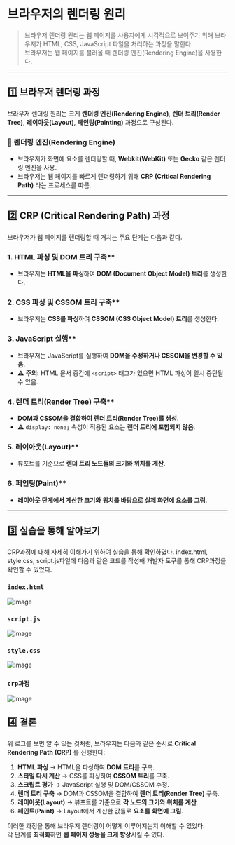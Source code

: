 # 브라우저의 렌더링 원리
> 브라우저 렌더링 원리는 웹 페이지를 사용자에게 시각적으로 보여주기 위해 브라우저가 HTML, CSS, JavaScript 파일을 처리하는 과정을 말한다.  
> 브라우저는 웹 페이지를 불러올 때 렌더링 엔진(Rendering Engine)을 사용한다.

---

## 1️⃣ 브라우저 렌더링 과정
브라우저 렌더링 원리는 크게 **렌더링 엔진(Rendering Engine)**, **렌더 트리(Render Tree)**, **레이아웃(Layout)**, **페인팅(Painting)** 과정으로 구성된다.

### **📌 렌더링 엔진(Rendering Engine)**
- 브라우저가 화면에 요소를 렌더링할 때, **Webkit(WebKit)** 또는 **Gecko** 같은 렌더링 엔진을 사용.
- 브라우저는 웹 페이지를 빠르게 렌더링하기 위해 **CRP (Critical Rendering Path)** 라는 프로세스를 따름.

---

## 2️⃣ CRP (Critical Rendering Path) 과정
브라우저가 웹 페이지를 렌더링할 때 거치는 주요 단계는 다음과 같다.

### 1. HTML 파싱 및 DOM 트리 구축**
- 브라우저는 **HTML을 파싱**하여 **DOM (Document Object Model) 트리**를 생성한다.

### 2. CSS 파싱 및 CSSOM 트리 구축**
- 브라우저는 **CSS를 파싱**하여 **CSSOM (CSS Object Model) 트리**를 생성한다.

### 3. JavaScript 실행**
- 브라우저는 JavaScript를 실행하여 **DOM을 수정하거나 CSSOM을 변경할 수 있음**.
- ⚠️ **주의:** HTML 문서 중간에 `<script>` 태그가 있으면 HTML 파싱이 일시 중단될 수 있음.

### 4. 렌더 트리(Render Tree) 구축**
- **DOM과 CSSOM을 결합하여 렌더 트리(Render Tree)를 생성**.
- ⚠️ `display: none;` 속성이 적용된 요소는 **렌더 트리에 포함되지 않음**.

### 5. 레이아웃(Layout)**
- 뷰포트를 기준으로 **렌더 트리 노드들의 크기와 위치를 계산**.

### 6. 페인팅(Paint)**
- **레이아웃 단계에서 계산한 크기와 위치를 바탕으로 실제 화면에 요소를 그림**.

---

## 3️⃣ 실습을 통해 알아보기
CRP과정에 대해 자세히 이해가기 위하여 실습을 통해 확인하였다.
index.html, style.css, script.js파일에 다음과 같은 코드를 작성해 개발자 도구를 통해 CRP과정을 확인할 수 있었다.

### **`index.html`**
![image](https://github.com/user-attachments/assets/c62430dd-c1d4-439b-9a7b-ecd59a2ee576)
### **`script.js`**
![image](https://github.com/user-attachments/assets/37caa6b9-20b0-4574-a9cf-04afc47fc6b3) 

### **`style.css`**
![image](https://github.com/user-attachments/assets/9e25a9e9-3460-4d21-a46d-ab1fd538d800) 
### **`crp과정`**
![image](https://github.com/user-attachments/assets/3ba8d3b0-d9e3-4b3a-9a71-c7b9c295c059)

## 4️⃣ 결론

위 로그를 보면 알 수 있는 것처럼, 브라우저는 다음과 같은 순서로 **Critical Rendering Path (CRP)** 를 진행한다:

1. **HTML 파싱** → HTML을 파싱하여 **DOM 트리**를 구축.
2. **스타일 다시 계산** → CSS를 파싱하여 **CSSOM 트리**를 구축.
3. **스크립트 평가** → JavaScript 실행 및 DOM/CSSOM 수정.
4. **렌더 트리 구축** → DOM과 CSSOM을 결합하여 **렌더 트리(Render Tree)** 구축.
5. **레이아웃(Layout)** → 뷰포트를 기준으로 **각 노드의 크기와 위치를 계산**.
6. **페인트(Paint)** → Layout에서 계산한 값들로 **요소를 화면에 그림**.

이러한 과정을 통해 브라우저 렌더링이 어떻게 이루어지는지 이해할 수 있었다.  
각 단계를 **최적화**하면 **웹 페이지 성능을 크게 향상**시킬 수 있다. 
